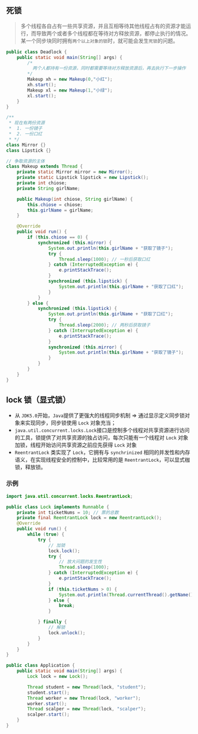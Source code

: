 ## 死锁
> 多个线程各自占有一些共享资源，并且互相等待其他线程占有的资源才能运行，而导致两个或者多个线程都在等待对方释放资源，都停止执行的情况。某一个同步块同时拥有`两个以上对象的锁`时，就可能会发生`死锁`的问题。

```java
public class Deadlock {
    public static void main(String[] args) {
        /*
          两个人都持有一份资源，同时都需要等待对方释放资源后，再去执行下一步操作
        */
        Makeup xh = new Makeup(0,"小红");
        xh.start();
        Makeup xl = new Makeup(1,"小绿");
        xl.start();
    }
}

/**
 * 现在有两份资源
 *  1. 一份镜子
 *  2. 一份口红
 * */
class Mirror {}
class Lipstick {}

// 争取资源的主体
class Makeup extends Thread {
    private static Mirror mirror = new Mirror();
    private static Lipstick lipstick = new Lipstick();
    private int chiose;
    private String girlName;

    public Makeup(int chiose, String girlName) {
        this.chiose = chiose;
        this.girlName = girlName;
    }

    @Override
    public void run() {
        if (this.chiose == 0) {
            synchronized (this.mirror) {
                System.out.println(this.girlName + "获取了镜子");
                try {
                    Thread.sleep(1000); // 一秒后获取口红
                } catch (InterruptedException e) {
                    e.printStackTrace();
                }
                synchronized (this.lipstick) {
                    System.out.println(this.girlName + "获取了口红");
                }
            }
        } else {
            synchronized (this.lipstick) {
                System.out.println(this.girlName + "获取了口红");
                try {
                    Thread.sleep(2000); // 两秒后获取镜子
                } catch (InterruptedException e) {
                    e.printStackTrace();
                }
                synchronized (this.mirror) {
                    System.out.println(this.girlName + "获取了镜子");
                }
            }
        }
    }
}

```

## lock 锁（显式锁）
* 从 `JDK5.0`开始，`Java`提供了更强大的线程同步机制 => 通过显示定义同步锁对象来实现同步，同步锁使用 `Lock` 对象充当；
* `java.util.concurrent.locks.Lock`接口是控制多个线程对共享资源进行访问的工具，锁提供了对共享资源的独占访问，每次只能有一个线程对 `Lock` 对象加锁，线程开始访问共享资源之前应先获得 `Lock` 对象
* `ReentrantLock` 类实现了 `Lock`，它拥有与 `synchrinized` 相同的并发性和内存语义，在实现线程安全的控制中，比较常用的是 `ReentrantLock`，可以显式枷锁，释放锁。

### 示例
```java
import java.util.concurrent.locks.ReentrantLock;

public class Lock implements Runnable {
	private int ticketNums = 10; // 票的总数
	private final ReentrantLock lock = new ReentrantLock();
	@Override
	public void run() {
		while (true) {
			try {
				// 加锁
				lock.lock();
				try {
					// 放大问题的发生性
					Thread.sleep(1000);
				} catch (InterruptedException e) {
					e.printStackTrace();
				}
				if (this.ticketNums > 0) {
					System.out.println(Thread.currentThread().getName() + "买了第" + this.ticketNums-- + "票");
				} else {
					break;
				}

			} finally {
				// 解锁
				lock.unlock();
			}
		}
	}
}

public class Application {
	public static void main(String[] args) {
		Lock lock = new Lock();

		Thread student = new Thread(lock, "student");
		student.start();
		Thread worker = new Thread(lock, "worker");
		worker.start();
		Thread scalper = new Thread(lock, "scalper");
		scalper.start();
	}
}
```